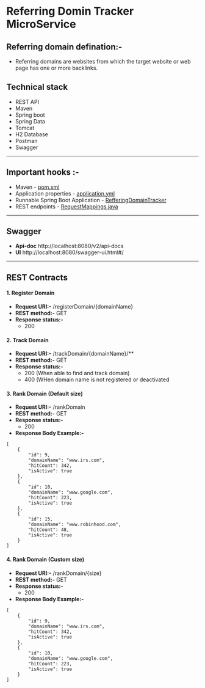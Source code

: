 # Referring Domin Tracker MicroService
## Referring domain defination:- 
- Referring domains are websites from which the target website or web page has one or more backlinks. 
## Technical stack
- REST API
- Maven
- Spring boot
- Spring Data
- Tomcat
- H2 Database
- Postman
- Swagger
--------
## Important hooks :-
- Maven - [pom.xml](pom.xml)
- Application properties - [application.yml](src/main/resources/application.yml)
- Runnable Spring Boot Application - [RefferingDomainTracker](src/main/java/com/nitin/java/referring/domain/tracker/Application.java)
- REST endpoints - [RequestMappings.java](src/main/java/com/nitin/java/referring/domain/tracker/controller/requestMappings/RequestMappings.java)
--------
## Swagger

- **Api-doc** http://localhost:8080/v2/api-docs
- **UI** http://localhost:8080/swagger-ui.html#/

--------
## REST Contracts

#### 1. Register Domain
- **Request URI:-** /registerDomain/{domainName}
- **REST method:-** GET
- **Response status:-** 
    - 200

#### 2. Track Domain
- **Request URI:-** /trackDomain/{domainName}/**
- **REST method:-** GET
- **Response status:-** 
    - 200 (When able to find and track domain)
    - 400 (WHen domain name is not registered or deactivated

#### 3. Rank Domain (Default size)
- **Request URI:-** /rankDomain
- **REST method:-** GET
- **Response status:-** 
    - 200
- **Response Body Example:-** 
```
[
    {
        "id": 9,
        "domainName": "www.irs.com",
        "hitCount": 342,
        "isActive": true
    },
    {
        "id": 10,
        "domainName": "www.google.com",
        "hitCount": 223,
        "isActive": true
    },
    {
        "id": 15,
        "domainName": "www.robinhood.com",
        "hitCount": 48,
        "isActive": true
    }
] 
```
    
#### 4. Rank Domain (Custom size)
- **Request URI:-** /rankDomain/{size}
- **REST method:-** GET
- **Response status:-** 
    - 200    
- **Response Body Example:-**
```
[
    {
        "id": 9,
        "domainName": "www.irs.com",
        "hitCount": 342,
        "isActive": true
    },
    {
        "id": 10,
        "domainName": "www.google.com",
        "hitCount": 223,
        "isActive": true
    }
] 
```
  

